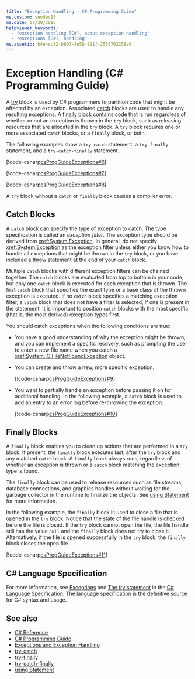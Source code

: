 ```yaml
---
title: "Exception Handling - C# Programming Guide"
ms.custom: seodec18
ms.date: 07/20/2015
helpviewer_keywords: 
  - "exception handling [C#], about exception handling"
  - "exceptions [C#], handling"
ms.assetid: b4e4ecf2-b907-4e58-891f-2563762258e9
---
```

# Exception Handling (C# Programming Guide)
A [try](../../language-reference/keywords/try-catch.md) block is used by C# programmers to partition code that might be affected by an exception. Associated [catch](../../language-reference/keywords/try-catch.md) blocks are used to handle any resulting exceptions. A [finally](../../language-reference/keywords/try-finally.md) block contains code that is run regardless of whether or not an exception is thrown in the `try` block, such as releasing resources that are allocated in the `try` block. A `try` block requires one or more associated `catch` blocks, or a `finally` block, or both.  
  
 The following examples show a `try-catch` statement, a `try-finally` statement, and a `try-catch-finally` statement.  
  
 [!code-csharp[csProgGuideExceptions#6](~/samples/snippets/csharp/VS_Snippets_VBCSharp/csProgGuideExceptions/CS/Exceptions.cs#6)]  
  
 [!code-csharp[csProgGuideExceptions#7](~/samples/snippets/csharp/VS_Snippets_VBCSharp/csProgGuideExceptions/CS/Exceptions.cs#7)]  
  
 [!code-csharp[csProgGuideExceptions#8](~/samples/snippets/csharp/VS_Snippets_VBCSharp/csProgGuideExceptions/CS/Exceptions.cs#8)]  
  
 A `try` block without a `catch` or `finally` block causes a compiler error.  
  
## Catch Blocks  
 A `catch` block can specify the type of exception to catch. The type specification is called an *exception filter*. The exception type should be derived from <xref:System.Exception>. In general, do not specify <xref:System.Exception> as the exception filter unless either you know how to handle all exceptions that might be thrown in the `try` block, or you have included a [throw](../../language-reference/keywords/throw.md) statement at the end of your `catch` block.  
  
 Multiple `catch` blocks with different exception filters can be chained together. The `catch` blocks are evaluated from top to bottom in your code, but only one `catch` block is executed for each exception that is thrown. The first `catch` block that specifies the exact type or a base class of the thrown exception is executed. If no `catch` block specifies a matching exception filter, a `catch` block that does not have a filter is selected, if one is present in the statement. It is important to position `catch` blocks with the most specific (that is, the most derived) exception types first.  
  
 You should catch exceptions when the following conditions are true:  
  
- You have a good understanding of why the exception might be thrown, and you can implement a specific recovery, such as prompting the user to enter a new file name when you catch a <xref:System.IO.FileNotFoundException> object.  
  
- You can create and throw a new, more specific exception.  
  
     [!code-csharp[csProgGuideExceptions#9](~/samples/snippets/csharp/VS_Snippets_VBCSharp/csProgGuideExceptions/CS/Exceptions.cs#9)]  
  
- You want to partially handle an exception before passing it on for additional handling. In the following example, a `catch` block is used to add an entry to an error log before re-throwing the exception.  
  
     [!code-csharp[csProgGuideExceptions#10](~/samples/snippets/csharp/VS_Snippets_VBCSharp/csProgGuideExceptions/CS/Exceptions.cs#10)]  
  
## Finally Blocks  
 A `finally` block enables you to clean up actions that are performed in a `try` block. If present, the `finally` block executes last, after the `try` block and any matched `catch` block. A `finally` block always runs, regardless of whether an exception is thrown or a `catch` block matching the exception type is found.  
  
 The `finally` block can be used to release resources such as file streams, database connections, and graphics handles without waiting for the garbage collector in the runtime to finalize the objects. See [using Statement](../../language-reference/keywords/using-statement.md) for more information.  
  
 In the following example, the `finally` block is used to close a file that is opened in the `try` block. Notice that the state of the file handle is checked before the file is closed. If the `try` block cannot open the file, the file handle still has the value `null` and the `finally` block does not try to close it. Alternatively, if the file is opened successfully in the `try` block, the `finally` block closes the open file.  
  
 [!code-csharp[csProgGuideExceptions#11](~/samples/snippets/csharp/VS_Snippets_VBCSharp/csProgGuideExceptions/CS/Exceptions.cs#11)]  
  
## C# Language Specification  

For more information, see [Exceptions](~/_csharplang/spec/exceptions.md) and [The try statement](~/_csharplang/spec/statements.md#the-try-statement) in the [C# Language Specification](/dotnet/csharp/language-reference/language-specification/introduction). The language specification is the definitive source for C# syntax and usage.
  
## See also

- [C# Reference](../../language-reference/index.md)
- [C# Programming Guide](../index.md)
- [Exceptions and Exception Handling](./index.md)
- [try-catch](../../language-reference/keywords/try-catch.md)
- [try-finally](../../language-reference/keywords/try-finally.md)
- [try-catch-finally](../../language-reference/keywords/try-catch-finally.md)
- [using Statement](../../language-reference/keywords/using-statement.md)
